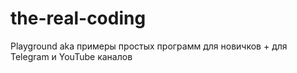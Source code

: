 # the-real-coding
Playground aka примеры простых программ для новичков + для Telegram и YouTube каналов
